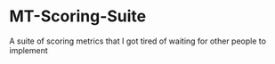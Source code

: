 # MT-Scoring-Suite
A suite of scoring metrics that I got tired of waiting for other people to implement

